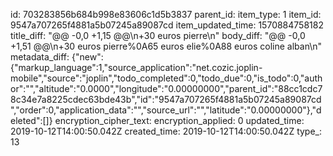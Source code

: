 id: 703283856b684b998e83606c1d5b3837
parent_id: 
item_type: 1
item_id: 9547a707265f4881a5b07245a89087cd
item_updated_time: 1570884758182
title_diff: "@@ -0,0 +1,15 @@\n+30 euros pierre\n"
body_diff: "@@ -0,0 +1,51 @@\n+30 euros pierre%0A65 euros elie%0A88 euros coline alban\n"
metadata_diff: {"new":{"markup_language":1,"source_application":"net.cozic.joplin-mobile","source":"joplin","todo_completed":0,"todo_due":0,"is_todo":0,"author":"","altitude":"0.0000","longitude":"0.00000000","parent_id":"88cc1cdc78c34e7a8225cdec63bde43b","id":"9547a707265f4881a5b07245a89087cd","order":0,"application_data":"","source_url":"","latitude":"0.00000000"},"deleted":[]}
encryption_cipher_text: 
encryption_applied: 0
updated_time: 2019-10-12T14:00:50.042Z
created_time: 2019-10-12T14:00:50.042Z
type_: 13